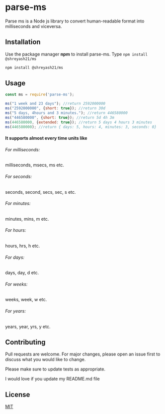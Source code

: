 # parse-ms

Parse ms is a Node js library to convert human-readable format into milliseconds and viceversa.

## Installation

Use the package manager **npm** to install parse-ms.
Type `npm install @shreyash21/ms`

```bash
npm install @shreyash21/ms
```

## Usage

```javascript
const ms = require('parse-ms');

ms("1 week and 23 days"); //return 2592000000
ms("2592000000", {short: true}); //return 30d
ms("5 days, 4hours and 3 minutes."); //return 446580000
ms("446580000", {short: true}); //return 5d 4h 3m
ms(446580000, {extended: true}); //return 5 days 4 hours 3 minutes
ms(446580000); //return { days: 5, hours: 4, minutes: 3, seconds: 0}
```

#### It supports almost every time units like 
###### For milliseconds:
 milliseconds, msecs, ms etc.
###### For seconds:
seconds, second, secs, sec, s etc.
###### For minutes:
minutes, mins, m etc.
###### For hours:
 hours, hrs, h etc.
###### For days:
days, day, d etc.
###### For weeks:
 weeks, week, w etc.
###### For years:
 years, year, yrs, y etc.

## Contributing
Pull requests are welcome. For major changes, please open an issue first to discuss what you would like to change.

Please make sure to update tests as appropriate.

I would love if you update my README.md file
## License
[MIT](https://choosealicense.com/licenses/mit/)
